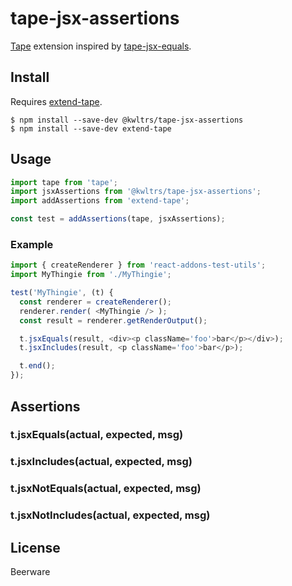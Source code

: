 # tape-jsx-assertions

[Tape](https://github.com/substack/tape) extension inspired by [tape-jsx-equals](https://www.npmjs.com/package/tape-jsx-equals).


## Install

Requires [extend-tape](https://www.npmjs.com/package/extend-tape).

```
$ npm install --save-dev @kwltrs/tape-jsx-assertions
$ npm install --save-dev extend-tape
```

## Usage


```javascript
import tape from 'tape';
import jsxAssertions from '@kwltrs/tape-jsx-assertions';
import addAssertions from 'extend-tape';

const test = addAssertions(tape, jsxAssertions);
```

### Example

```javascript
import { createRenderer } from 'react-addons-test-utils';
import MyThingie from './MyThingie';

test('MyThingie', (t) {
  const renderer = createRenderer();
  renderer.render( <MyThingie /> );
  const result = renderer.getRenderOutput();

  t.jsxEquals(result, <div><p className='foo'>bar</p></div>);
  t.jsxIncludes(result, <p className='foo'>bar</p>);

  t.end();
});
```

## Assertions

### t.jsxEquals(actual, expected, msg)

### t.jsxIncludes(actual, expected, msg)

### t.jsxNotEquals(actual, expected, msg)

### t.jsxNotIncludes(actual, expected, msg)


## License

Beerware
